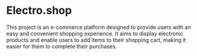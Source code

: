# Electro.shop
This project is an e-commerce platform designed to provide users with an easy and convenient shopping experience. It aims to display electronic products and enable users to add items to their shopping cart, making it easier for them to complete their purchases. 
